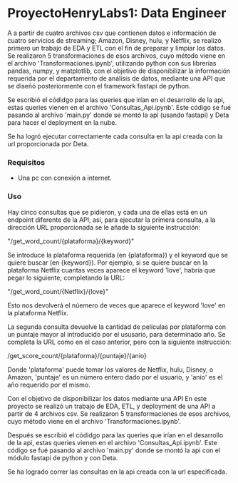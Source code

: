 # ProyectoHenryLabs1: Data Engineer

A a partir de cuatro archivos csv que contienen datos e información de cuatro servicios de streaming; Amazon, Disney, hulu, y Netflix, se realizó primero un trabajo de EDA y ETL con el fin de preparar y limpiar los datos. Se realizaron 5 transformaciones de esos archivos, cuyo método viene en el archivo 'Transformaciones.ipynb', utilizando python con sus librerías pandas, numpy, y matplotlib, con el objetivo de disponibilizar la información requerida por el departamento de análisis de datos, mediante una API que se diseñó posteriormente con el framework fastapi de python.

Se escribió el códidgo para las queries que irían en el desarrollo de la api, estas queries vienen en el archivo 'Consultas_Api.ipynb'. Este código se fué pasando al archivo 'main.py' donde se montó la api (usando fastapi) y Deta para hacer el deployment en la nube.

Se ha logró ejecutar correctamente cada consulta en la api creada con la url proporcionada por Deta.

### Requisitos

- Una pc con conexión a internet.

### Uso

Hay cinco consultas que se pidieron, y cada una de ellas está en un endpoint diferente de la API, así, para ejecutar la primera consulta, a la dirección URL proporcionada se le añade la siguiente instrucción:

"/get_word_count/{plataforma}/{keyword}"

Se introduce la plataforma requerida (en {plataforma}) y el keyword que se quiere buscar (en {keyword}). Por ejemplo, si se quiere buscar en la plataforma Netflix cuantas veces aparece el keyword 'love', habría que pegar lo siguiente, completando la URL:

"/get_word_count/{Netflix}/{love}"

Esto nos devolverá el núemero de veces que aparece el keyword 'love' en la plataforma Netflix.

La segunda consulta devuelve la cantidad de películas por plataforma con un puntaje mayor al introducido por el ususario, para determinado año. Se completa la URL como en el caso anterior, pero con la siguiente instrucción:

/get_score_count/{plataforma}/{puntaje}/{anio}

Donde 'plataforma' puede tomar los valores de Netflix, hulu, Disney, o Amazon, 'puntaje' es un número entero dado por el usuario, y 'anio' es el año requerido por el mismo.

Con el objetivo de disponibilizar los datos mediante una API
En este proyecto se realizó un trabajo de EDA, ETL, y deployment de una API a partir de 4 archivos csv. Se realizaron 5 transformaciones de esos archivos, cuyo método viene en el archivo 'Transformaciones.ipynb'. 

Después se escribió el códidgo para las queries que irían en el desarrollo de la api, estas queries vienen en el archivo 'Consultas_Api.ipynb'. Este código se fué pasando al archivo 'main.py' donde se montó la api con el módulo fastapi de python y con Deta.

Se ha logrado correr las consultas en la api creada con la url especificada.
